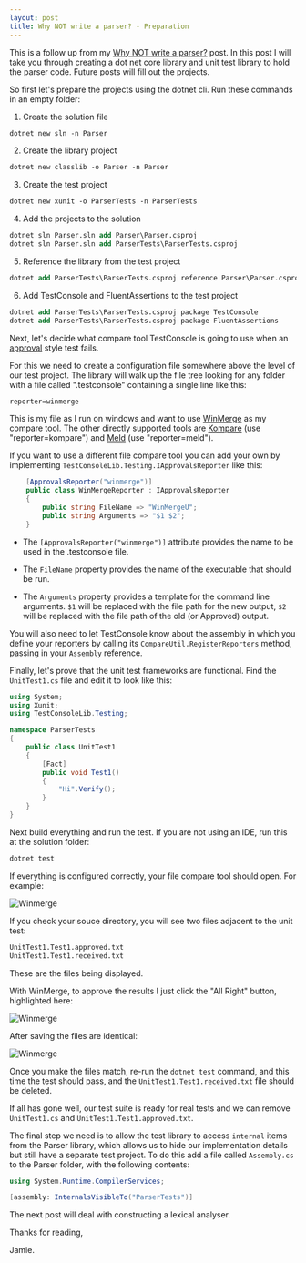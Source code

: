 ```yaml
---
layout: post
title: Why NOT write a parser? - Preparation
---
```


This is a follow up from my [Why NOT write a parser?](https://jamie-davis.github.io/the-open-closed-dev/why-not-write-a-parser/) post. In this post I will take you through creating a dot net core library and unit test library to hold the parser code. Future posts will fill out the projects.

So first let's prepare the projects using the dotnet cli. Run these commands in an empty folder:

1. Create the solution file

```ps
dotnet new sln -n Parser
```

2. Create the library project

```ps
dotnet new classlib -o Parser -n Parser
```

3. Create the test project

```ps
dotnet new xunit -o ParserTests -n ParserTests
```

4. Add the projects to the solution

```ps
dotnet sln Parser.sln add Parser\Parser.csproj
dotnet sln Parser.sln add ParserTests\ParserTests.csproj
```

5. Reference the library from the test project

```ps
dotnet add ParserTests\ParserTests.csproj reference Parser\Parser.csproj
```

6. Add TestConsole and FluentAssertions to the test project

```ps
dotnet add ParserTests\ParserTests.csproj package TestConsole
dotnet add ParserTests\ParserTests.csproj package FluentAssertions
```

Next, let's decide what compare tool TestConsole is going to use when an [approval](https://jamie-davis.github.io/the-open-closed-dev/approval-style-testing/) style test fails.

For this we need to create a configuration file somewhere above the level of our test project. The library will walk up the file tree looking for any folder with a file called ".testconsole" containing a single line like this:

```ps
reporter=winmerge
```

This is my file as I run on windows and want to use [WinMerge](http://winmerge.org/) as my compare tool. The other directly supported tools are [Kompare](https://kde.org/applications/development/org.kde.kompare) (use "reporter=kompare") and [Meld](https://meldmerge.org/) (use "reporter=meld").

If you want to use a different file compare tool you can add your own by implementing ```TestConsoleLib.Testing.IApprovalsReporter``` like this:

```c#
    [ApprovalsReporter("winmerge")]
    public class WinMergeReporter : IApprovalsReporter
    {
        public string FileName => "WinMergeU";
        public string Arguments => "$1 $2";
    }
```

- The ```[ApprovalsReporter("winmerge")]``` attribute provides the name to be used in the .testconsole file.

- The ```FileName``` property provides the name of the executable that should be run.

- The ```Arguments``` property provides a template for the command line arguments. ```$1``` will be replaced with the file path for the new output, ```$2``` will be replaced with the file path of the old (or Approved) output.

You will also need to let TestConsole know about the assembly in which you define your reporters by calling its ```CompareUtil.RegisterReporters``` method, passing in your ```Assembly``` reference.

Finally, let's prove that the unit test frameworks are functional. Find the ```UnitTest1.cs``` file and edit it to look like this:

```c#
using System;
using Xunit;
using TestConsoleLib.Testing;

namespace ParserTests
{
    public class UnitTest1
    {
        [Fact]
        public void Test1()
        {
            "Hi".Verify();
        }
    }
}
```

Next build everything and run the test. If you are not using an IDE, run this at the solution folder:

```ps
dotnet test
```

If everything is configured correctly, your file compare tool should open. For example:

![Winmerge](https://jamie-davis.github.io/the-open-closed-dev/images/parser-2-prep.png)

If you check your souce directory, you will see two files adjacent to the unit test:

```ps
UnitTest1.Test1.approved.txt
UnitTest1.Test1.received.txt
```

These are the files being displayed.

With WinMerge, to approve the results I just click the "All Right" button, highlighted here:

![Winmerge](https://jamie-davis.github.io/the-open-closed-dev/images/parser-2-prep-2.png)

After saving the files are identical:

![Winmerge](https://jamie-davis.github.io/the-open-closed-dev/images/parser-2-prep-3.png)

Once you make the files match, re-run the ```dotnet test``` command, and this time the test should pass, and the ```UnitTest1.Test1.received.txt``` file should be deleted.

If all has gone well, our test suite is ready for real tests and we can remove ```UnitTest1.cs``` and ```UnitTest1.Test1.approved.txt```.

The final step we need is to allow the test library to access ```internal``` items from the Parser library, which allows us to hide our implementation details but still have a separate test project. To do this add a file called ```Assembly.cs``` to the Parser folder, with the following contents:

```c#
using System.Runtime.CompilerServices;

[assembly: InternalsVisibleTo("ParserTests")]
```

The next post will deal with constructing a lexical analyser.

Thanks for reading,

Jamie.

